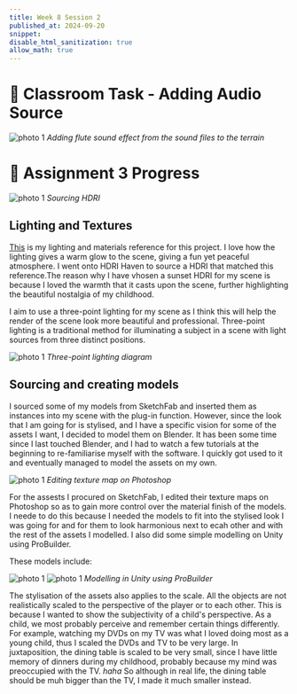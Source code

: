 ```yaml
---
title: Week 8 Session 2
published_at: 2024-09-20
snippet: 
disable_html_sanitization: true
allow_math: true
---
```

# :page_with_curl: Classroom Task - Adding Audio Source

![photo 1](photos/47.png)
*Adding flute sound effect from the sound files to the terrain*

# :page_with_curl: Assignment 3 Progress

![photo 1](photos/49.png)
*Sourcing HDRI*

## Lighting and Textures

[This](https://www.behance.net/gallery/14268675/CTC-Winter-Olympic-Package) is my lighting and materials reference for this project. I love how the lighting gives a warm glow to the scene, giving a fun yet peaceful atmosphere. I went onto HDRI Haven to source a HDRI that matched this reference.The reason why I have vhosen a sunset HDRI for my scene is because I loved the warmth that it casts upon the scene, further highlighting the beautiful nostalgia of my childhood.

 I aim to use a three-point lighting for my scene as I think this will help the render of the scene look more beautiful and professional. Three-point lighting is a traditional method for illuminating a subject in a scene with light sources from three distinct positions. 

![photo 1](photos/56.png)
*Three-point lighting diagram*

## Sourcing and creating models

I sourced some of my models from SketchFab and inserted them as instances into my scene with the plug-in function. However, since the look that I am going for is stylised, and I have a specific vision for some of the assets I want, I decided to model them on Blender. It has been some time since I last touched Blender, and I had to watch a few tutorials at the beginning to re-familiarise myself with the software. I quickly got used to it and eventually managed to model the assets on my own. 

![photo 1](photos/55.png)
*Editing texture map on Photoshop*

For the assests I procured on SketchFab, I edited their texture maps on Photoshop so as to gain more control over the material finish of the models. I neede to do this because I needed the models to fit into the stylised look I was going for and for them to look harmonious next to ecah other and with the rest of the assets I modelled. I also did some simple modelling on Unity using ProBuilder. 

These models include:


![photo 1](photos/53.png)
![photo 1](photos/54.png)
*Modelling in Unity using ProBuilder*

The stylisation of the assets also applies to the scale. All the objects are not realistically scaled to the perspective of the player or to each other. This is because I wanted to show the subjectivity of a child's perspective. As a child, we most probably perceive and remember certain things differently. For example, watching my DVDs on my TV was what I loved doing most as a young child, thus I scaled the DVDs and TV to be very large. In juxtaposition, the dining table is scaled to be very small, since I have little memory of dinners during my childhood, probably because my mind was preoccupied with the TV. *haha*  So although in real life, the dining table should be muh bigger than the TV, I made it much smaller instead.




